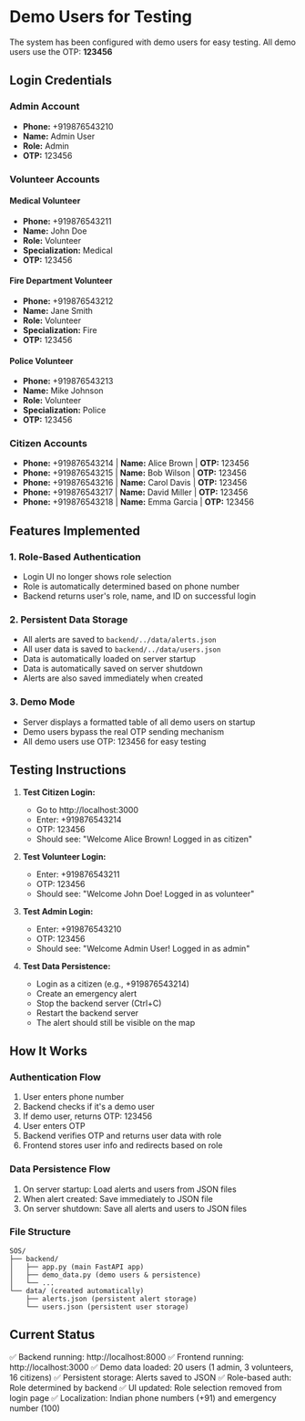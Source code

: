 # Demo Users for Testing

The system has been configured with demo users for easy testing. All demo users use the OTP: **123456**

## Login Credentials

### Admin Account
- **Phone:** +919876543210
- **Name:** Admin User
- **Role:** Admin
- **OTP:** 123456

### Volunteer Accounts

#### Medical Volunteer
- **Phone:** +919876543211
- **Name:** John Doe
- **Role:** Volunteer
- **Specialization:** Medical
- **OTP:** 123456

#### Fire Department Volunteer
- **Phone:** +919876543212
- **Name:** Jane Smith
- **Role:** Volunteer
- **Specialization:** Fire
- **OTP:** 123456

#### Police Volunteer
- **Phone:** +919876543213
- **Name:** Mike Johnson
- **Role:** Volunteer
- **Specialization:** Police
- **OTP:** 123456

### Citizen Accounts
- **Phone:** +919876543214 | **Name:** Alice Brown | **OTP:** 123456
- **Phone:** +919876543215 | **Name:** Bob Wilson | **OTP:** 123456
- **Phone:** +919876543216 | **Name:** Carol Davis | **OTP:** 123456
- **Phone:** +919876543217 | **Name:** David Miller | **OTP:** 123456
- **Phone:** +919876543218 | **Name:** Emma Garcia | **OTP:** 123456

## Features Implemented

### 1. Role-Based Authentication
- Login UI no longer shows role selection
- Role is automatically determined based on phone number
- Backend returns user's role, name, and ID on successful login

### 2. Persistent Data Storage
- All alerts are saved to `backend/../data/alerts.json`
- All user data is saved to `backend/../data/users.json`
- Data is automatically loaded on server startup
- Data is automatically saved on server shutdown
- Alerts are also saved immediately when created

### 3. Demo Mode
- Server displays a formatted table of all demo users on startup
- Demo users bypass the real OTP sending mechanism
- All demo users use OTP: 123456 for easy testing

## Testing Instructions

1. **Test Citizen Login:**
   - Go to http://localhost:3000
   - Enter: +919876543214
   - OTP: 123456
   - Should see: "Welcome Alice Brown! Logged in as citizen"

2. **Test Volunteer Login:**
   - Enter: +919876543211
   - OTP: 123456
   - Should see: "Welcome John Doe! Logged in as volunteer"

3. **Test Admin Login:**
   - Enter: +919876543210
   - OTP: 123456
   - Should see: "Welcome Admin User! Logged in as admin"

4. **Test Data Persistence:**
   - Login as a citizen (e.g., +919876543214)
   - Create an emergency alert
   - Stop the backend server (Ctrl+C)
   - Restart the backend server
   - The alert should still be visible on the map

## How It Works

### Authentication Flow
1. User enters phone number
2. Backend checks if it's a demo user
3. If demo user, returns OTP: 123456
4. User enters OTP
5. Backend verifies OTP and returns user data with role
6. Frontend stores user info and redirects based on role

### Data Persistence Flow
1. On server startup: Load alerts and users from JSON files
2. When alert created: Save immediately to JSON file
3. On server shutdown: Save all alerts and users to JSON files

### File Structure
```
SOS/
├── backend/
│   ├── app.py (main FastAPI app)
│   ├── demo_data.py (demo users & persistence)
│   └── ...
└── data/ (created automatically)
    ├── alerts.json (persistent alert storage)
    └── users.json (persistent user storage)
```

## Current Status
✅ Backend running: http://localhost:8000
✅ Frontend running: http://localhost:3000
✅ Demo data loaded: 20 users (1 admin, 3 volunteers, 16 citizens)
✅ Persistent storage: Alerts saved to JSON
✅ Role-based auth: Role determined by backend
✅ UI updated: Role selection removed from login page
✅ Localization: Indian phone numbers (+91) and emergency number (100)
